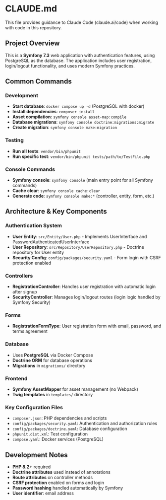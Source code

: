 # CLAUDE.md

This file provides guidance to Claude Code (claude.ai/code) when working with code in this repository.

## Project Overview

This is a **Symfony 7.3** web application with authentication features, using PostgreSQL as the database. The application includes user registration, login/logout functionality, and uses modern Symfony practices.

## Common Commands

### Development
- **Start database**: `docker compose up -d` (PostgreSQL with docker)
- **Install dependencies**: `composer install`
- **Asset compilation**: `symfony console asset-map:compile`
- **Database migrations**: `symfony console doctrine:migrations:migrate`
- **Create migration**: `symfony console make:migration`

### Testing
- **Run all tests**: `vendor/bin/phpunit`
- **Run specific test**: `vendor/bin/phpunit tests/path/to/TestFile.php`

### Console Commands
- **Symfony console**: `symfony console` (main entry point for all Symfony commands)
- **Cache clear**: `symfony console cache:clear`
- **Generate code**: `symfony console make:*` (controller, entity, form, etc.)

## Architecture & Key Components

### Authentication System
- **User Entity**: `src/Entity/User.php` - Implements UserInterface and PasswordAuthenticatedUserInterface
- **User Repository**: `src/Repository/UserRepository.php` - Doctrine repository for User entity
- **Security Config**: `config/packages/security.yaml` - Form login with CSRF protection enabled

### Controllers
- **RegistrationController**: Handles user registration with automatic login after signup
- **SecurityController**: Manages login/logout routes (login logic handled by Symfony Security)

### Forms
- **RegistrationFormType**: User registration form with email, password, and terms agreement

### Database
- Uses **PostgreSQL** via Docker Compose
- **Doctrine ORM** for database operations
- **Migrations** in `migrations/` directory

### Frontend
- **Symfony AssetMapper** for asset management (no Webpack)
- **Twig templates** in `templates/` directory

### Key Configuration Files
- `composer.json`: PHP dependencies and scripts
- `config/packages/security.yaml`: Authentication and authorization rules
- `config/packages/doctrine.yaml`: Database configuration
- `phpunit.dist.xml`: Test configuration
- `compose.yaml`: Docker services (PostgreSQL)

## Development Notes

- **PHP 8.2+** required
- **Doctrine attributes** used instead of annotations
- **Route attributes** on controller methods
- **CSRF protection** enabled on forms and login
- **Password hashing** handled automatically by Symfony
- **User identifier**: email address